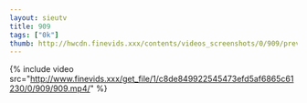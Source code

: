 ```yaml
--- 
layout: sieutv
title: 909
tags: ["0k"]
thumb: http://hwcdn.finevids.xxx/contents/videos_screenshots/0/909/preview.mp4.jpg
---
```

{% include video src="http://www.finevids.xxx/get_file/1/c8de849922545473efd5af6865c61230/0/909/909.mp4/" %} 
